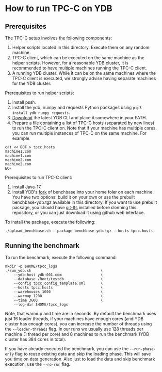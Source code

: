 # How to run TPC-C on YDB

## Prerequisites

The TPC-C setup involves the following components:
1. Helper scripts located in this directory. Execute them on any random machine.
2. TPC-C client, which can be executed on the same machine as the helper scripts. However, for a reasonable YDB cluster, it is recommended to have multiple machines running the TPC-C client.
3. A running YDB cluster. While it can be on the same machines where the TPC-C client is executed, we strongly advise having separate machines for the YDB cluster.

Prerequisites to run helper scripts:
1. Install pssh.
2. Install the ydb, numpy and requests Python packages using `pip3 install ydb numpy requests`.
3. [Download](https://ydb.tech/en/docs/downloads/) the latest YDB CLI and place it somewhere in your PATH.
4. Prepare a file containing a list of TPC-C hosts (separated by new lines) to run the TPC-C client on. Note that if your machine has multiple cores, you can run multiple instances of TPC-C on the same machine. For example:

```
cat << EOF > tpcc.hosts
machine1.com
machine1.com
machine2.com
machine2.com
EOF
```

Prerequisites to run TPC-C client:
1. Install Java-17.
2. Install YDB's [fork](https://github.com/ydb-platform/benchbase) of benchbase into your home foler on each machine.
You have two options: build it on your own or use the prebuilt benchbase-ydb.tgz available in this directory. If you want to use prebuilt package, you should have [git-lfs](https://git-lfs.com/) installed before clonning this repository, or you can just download it using github web interface.

To install the package, execute the following:
```
./upload_benchbase.sh --package benchbase-ydb.tgz --hosts tpcc.hosts
```

## Running the benchmark

To run the benchmark, execute the following command:

```
mkdir -p $HOME/tpcc_logs
./run_ydb.sh                                \
    --ydb-host ydb-001.com                  \
    --database /Root/testdb                 \
    --config tpcc_config_template.xml       \
    --hosts tpcc.hosts                      \
    --warehouses 1000                       \
    --warmup 1200                           \
    --time 3600                             \
    --log-dir $HOME/tpcc_logs
```

Note, that warmup and time are in seconds. By default the benchmark uses just 16 loader threads, if your machines have enough cores (and YDB cluster has enough cores), you can increase the number of threads using the `--loader-threads` flag. In our runs we usually use 128 threads per machine (1 thread per core) and 8 machines to run the benchmark (YDB cluster has 384 cores in total).

If you have already executed the benchmark, you can use the `--run-phase-only` flag to reuse existing data and skip the loading phase. This will save you time on data generation. Also just to load the data and skip benchmark execution, use the `--no-run` flag.
